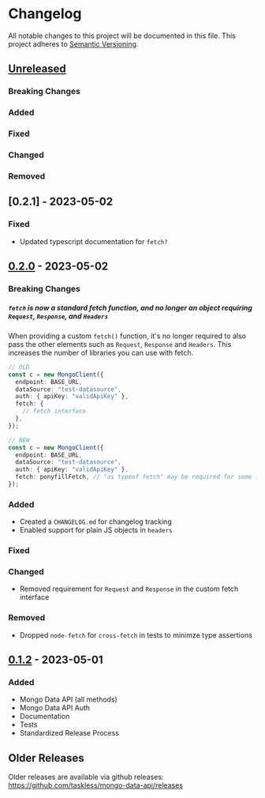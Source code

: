 # Changelog

All notable changes to this project will be documented in this file. This project adheres to [Semantic Versioning](https://semver.org/spec/v2.0.0.html).

## [Unreleased]

### Breaking Changes

### Added

### Fixed

### Changed

### Removed

## [0.2.1] - 2023-05-02

### Fixed

- Updated typescript documentation for `fetch?`

## [0.2.0] - 2023-05-02

### Breaking Changes

##### `fetch` is now a standard fetch function, and no longer an object requiring `Request`, `Response`, and `Headers`

When providing a custom `fetch()` function, it's no longer required to also pass the other elements such as `Request`, `Response` and `Headers`. This increases the number of libraries you can use with fetch.

```ts
// OLD
const c = new MongoClient({
  endpoint: BASE_URL,
  dataSource: "test-datasource",
  auth: { apiKey: "validApiKey" },
  fetch: {
    // fetch interface
  },
});

// NEW
const c = new MongoClient({
  endpoint: BASE_URL,
  dataSource: "test-datasource",
  auth: { apiKey: "validApiKey" },
  fetch: ponyfillFetch, // "as typeof fetch" may be required for some fetch libraries
});
```

### Added

- Created a `CHANGELOG.md` for changelog tracking
- Enabled support for plain JS objects in `headers`

### Fixed

### Changed

- Removed requirement for `Request` and `Response` in the custom fetch interface

### Removed

- Dropped `node-fetch` for `cross-fetch` in tests to minimze type assertions

## [0.1.2] - 2023-05-01

### Added

- Mongo Data API (all methods)
- Mongo Data API Auth
- Documentation
- Tests
- Standardized Release Process

## Older Releases

Older releases are available via github releases: https://github.com/taskless/mongo-data-api/releases

<!-- Releases -->

[unreleased]: https://github.com/taskless/mongo-data-api/compare/0.1.2...HEAD
[0.2.0]: https://github.com/taskless/mongo-data-api/compare/0.1.2...0.2.0
[0.1.2]: https://github.com/taskless/mongo-data-api/compare/320744af834ca94e450e2a129283e5c7500b763d...0.1.2

<!--
Template:

### Breaking Changes
### Added
### Fixed
### Changed
### Removed
-->
